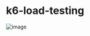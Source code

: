# k6-load-testing

![image](https://github.com/user-attachments/assets/8c8d58bd-7430-40a1-a7f9-a34ee1dee1a5)
